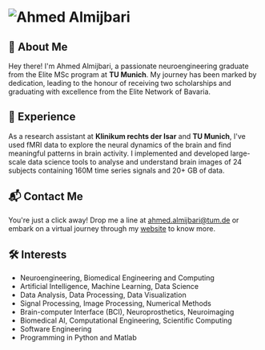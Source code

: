 # ![Ahmed Almijbari](image.jpg)

## 🌟 About Me

Hey there! I'm Ahmed Almijbari, a passionate neuroengineering graduate from the Elite MSc program at **TU Munich**. My journey has been marked by dedication, leading to the honour of receiving two scholarships and graduating with excellence from the Elite Network of Bavaria.

## 🚀 Experience

As a research assistant at **Klinikum rechts der Isar** and **TU Munich**, I've used fMRI data to explore the neural dynamics of the brain and find meaningful patterns in brain activity. I implemented and developed large-scale data science tools to analyse and understand brain images of 24 subjects containing 160M time series signals and 20+ GB of data.



## 📬 Contact Me

You're just a click away! Drop me a line at [ahmed.almijbari@tum.de](mailto:ahmed.almijbari@tum.de) or embark on a virtual journey through my [website](https://ahmedalmijbari.github.io) to know more.

## 🛠️ Interests

- Neuroengineering, Biomedical Engineering  and Computing
- Artificial Intelligence, Machine Learning, Data Science
- Data Analysis, Data Processing, Data Visualization
- Signal Processing, Image Processing, Numerical Methods
- Brain-computer Interface (BCI), Neuroprosthetics, Neuroimaging
- Biomedical AI, Computational Engineering, Scientific Computing
- Software Engineering
- Programming in Python and Matlab
